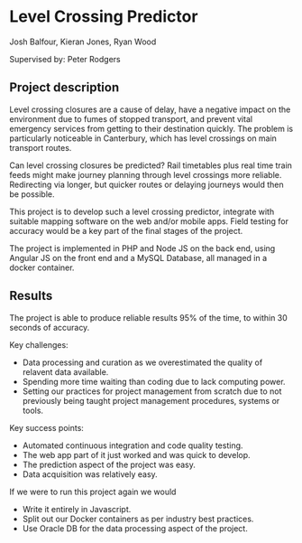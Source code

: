# Level Crossing Predictor  Josh Balfour, Kieran Jones, Ryan Wood
Supervised by: Peter Rodgers
## Project description
Level crossing closures are a cause of delay, have a negative impact on the environment due to fumes of stopped transport, and prevent vital emergency services from getting to their destination quickly. The problem is particularly noticeable in Canterbury, which has level crossings on main transport routes.
Can level crossing closures be predicted? Rail timetables plus real time train feeds might make journey planning through level crossings more reliable. Redirecting via longer, but quicker routes or delaying journeys would then be possible.
This project is to develop such a level crossing predictor, integrate with suitable mapping software on the web and/or mobile apps. Field testing for accuracy would be a key part of the final stages of the project.
The project is implemented in PHP and Node JS on the back end, using Angular JS on the front end and a MySQL Database, all managed in a docker container.
## ResultsThe project is able to produce reliable results 95% of the time, to within 30 seconds of accuracy.Key challenges:
* Data processing and curation as we overestimated the quality of relavent data available.* Spending more time waiting than coding due to lack computing power.
* Setting our practices for project management from scratch due to not previously being taught project management procedures, systems or tools.

Key success points:

* Automated continuous integration and code quality testing.
* The web app part of it just worked and was quick to develop.
* The prediction aspect of the project was easy.
* Data acquisition was relatively easy.

If we were to run this project again we would

* Write it entirely in Javascript.
* Split out our Docker containers as per industry best practices.
* Use Oracle DB for the data processing aspect of the project.
